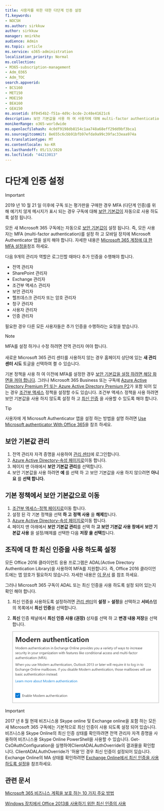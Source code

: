 ```yaml
---
title: 사용자를 위한 대한 다단계 인증 설정
f1.keywords:
- NOCSH
ms.author: sirkkuw
author: sirkkuw
manager: mnirkhe
audience: Admin
ms.topic: article
ms.service: o365-administration
localization_priority: Normal
ms.collection:
- M365-subscription-management
- Adm_O365
- Adm_TOC
search.appverid:
- BCS160
- MET150
- MOE150
- BEA160
- GEA150
ms.assetid: 8f0454b2-f51a-4d9c-bcde-2c48e41621c6
description: 보안 기본값을 사용 하 여 사용자에 대해 multi-factor authentication을 설정 하는 방법을 알아봅니다.
monikerRange: o365-worldwide
ms.openlocfilehash: 4c0df9198db8154c1aa748a68eff29dd9bf3bca1
ms.sourcegitcommit: 8e655c6cbb91bfb97efda9a99c39fac33eaa974a
ms.translationtype: MT
ms.contentlocale: ko-KR
ms.lasthandoff: 05/13/2020
ms.locfileid: "44213013"
---
```

# <a name="set-up-multi-factor-authentication"></a>다단계 인증 설정
  
> [!IMPORTANT]
> 2019 년 10 월 21 일 이후에 구독 또는 평가판을 구매한 경우 MFA (다단계 인증)를 위해 예기치 않게 메시지가 표시 되는 경우 구독에 대해 [보안 기본값이](https://docs.microsoft.com/azure/active-directory/fundamentals/concept-fundamentals-security-defaults) 자동으로 사용 하도록 설정 됩니다.

모든 새 Microsoft 365 구독에는 자동으로 [보안 기본값이](https://docs.microsoft.com/azure/active-directory/fundamentals/concept-fundamentals-security-defaults) 설정 됩니다. 즉, 모든 사용자는 MFA (multi-factor authentication)를 설정 하 고 모바일 장치에 Microsoft Authenticator 앱을 설치 해야 합니다. 자세한 내용은 [Microsoft 365 계정에 대 한 MFA 설정을](https://support.office.com/article/ace1d096-61e5-449b-a875-58eb3d74de14)참조 하세요.

다음 9개의 관리자 역할은 로그인할 때마다 추가 인증을 수행해야 합니다.

- 전역 관리자
- SharePoint 관리자
- Exchange 관리자
- 조건부 액세스 관리자
- 보안 관리자
- 헬프데스크 관리자 또는 암호 관리자
- 청구 관리자
- 사용자 관리자
- 인증 관리자

필요한 경우 다른 모든 사용자들은 추가 인증을 수행하라는 요청을 받습니다.

> [!NOTE]
> MFA를 설정 하거나 수정 하려면 전역 관리자 여야 합니다. <br><br>
> 새로운 Microsoft 365 관리 센터를 사용하지 않는 경우 홈페이지 상단에 있는 **새 관리 센터 시도** 토글을 선택하여 켤 수 있습니다.

기본 정책을 사용 하 여 이전에 MFA를 설정한 경우 [보안 기본값을 설정 하려면 해당 화면을 꺼야 합니다](#move-from-baseline-policies-to-security-defaults). 그러나 Microsoft 365 Business 또는 구독에 [Azure Active Directory Premium P1 또는 Azure Active Directory Premium P2](https://azure.microsoft.com/pricing/details/active-directory/)가 포함 되어 있는 경우 [조건부 액세스](https://docs.microsoft.com/azure/active-directory/conditional-access/overview) 정책을 설정할 수도 있습니다. 조건부 액세스 정책을 사용 하려면 보안 기본값을 사용 하지 않도록 설정 하 고 [최신 인증](#enable-modern-authentication-for-your-organization) 을 사용할 수 있도록 해야 합니다.

> [!TIP]
> 사용자에 게 Microsoft Authenticator 앱을 설정 하는 방법을 설명 하려면 [Use Microsoft authenticator With Office 365](https://support.office.com/article/use-microsoft-authenticator-with-office-365-1412611f-ad8d-43ab-807c-7965e5155411)을 참조 하세요.

## <a name="manage-security-defaults"></a>보안 기본값 관리

1. 전역 관리자 자격 증명을 사용하여 [관리 센터](https://go.microsoft.com/fwlink/p/?linkid=834822)에 로그인합니다.
2. [Azure Active Directory-속성 페이지로](https://portal.azure.com/#blade/Microsoft_AAD_IAM/ActiveDirectoryMenuBlade/Properties)이동 합니다.
3. 페이지 맨 아래에서 **보안 기본값 관리**를 선택합니다.
4. 보안 기본값을 사용 하려면 **예** 를 선택 하 고 보안 기본값을 사용 하지 않으려면 **아니요** 를 **선택 합니다.**

## <a name="move-from-baseline-policies-to-security-defaults"></a>기본 정책에서 보안 기본값으로 이동

1. [조건부 액세스-정책 페이지로](https://portal.azure.com/#blade/Microsoft_AAD_IAM/ConditionalAccessBlade/Policies)이동 합니다.
2. 설정 된 각 기본 정책을 선택 **하 고** **정책 사용** 을 **해제**합니다.
3. [Azure Active Directory-속성 페이지로](https://portal.azure.com/#blade/Microsoft_AAD_IAM/ActiveDirectoryMenuBlade/Properties)이동 합니다.
4. 페이지 맨 아래에서 **보안 기본값 관리**를 선택 하 **고 보안 기본값 사용 창에서** **보안 기본값 사용** 을 설정/해제를 선택한 다음 **저장** **을 선택**합니다. 

## <a name="enable-modern-authentication-for-your-organization"></a>조직에 대 한 최신 인증을 사용 하도록 설정

모든 Office 2016 클라이언트 응용 프로그램은 ADAL(Active Directory Authentication Library)을 사용하여 MFA를 지원합니다. 즉, Office 2016 클라이언트에는 앱 암호가 필요하지 않습니다. 자세한 내용은 [이 문서](https://docs.microsoft.com/azure/active-directory/authentication/howto-mfa-mfasettings#app-passwords) 를 참조 하세요.

그러나 Microsoft 365 구독이 ADAL 또는 최신 인증을 사용 하도록 설정 되어 있는지 확인 해야 합니다.

1. 최신 인증을 사용하도록 설정하려면 [관리 센터](https://go.microsoft.com/fwlink/p/?linkid=834822)의 **설정** \> **설정**을 선택하고 **서비스**탭의 목록에서 **최신 인증**을 선택합니다.

2. **최신** 인증 패널에서 **최신 인증 사용 (권장)** 상자를 선택 하 고 **변경 내용 저장**을 선택 합니다. 

    ![사용 확인란이 선택된 최신 인증 패널](../../media/enablemodernauth.png)
    
> [!IMPORTANT]
> 2017 년 8 월 현재 비즈니스용 Skype online 및 Exchange online을 포함 하는 모든 새 Microsoft 365 구독에는 기본적으로 최신 인증이 사용 되도록 설정 되어 있습니다. 비즈니스용 Skype Online의 최신 인증 상태를 확인하려면 전역 관리자 자격 증명을 사용하여 비즈니스용 Skype Online PowerShell을 사용할 수 있습니다. Get-CsOAuthConfiguration을 실행하여ClientADALAuthOverride의 결과물을 확인합니다. ClientADALAuthOverride가 '허용'인 경우 최신 인증이 설정되어 있습니다.
Exchange Online의 MA 상태를 확인하려면 [Exchange Online에서 최신 인증을 사용하도록 설정](https://docs.microsoft.com/exchange/clients-and-mobile-in-exchange-online/enable-or-disable-modern-authentication-in-exchange-online)을 참조하세요.

## <a name="related-articles"></a>관련 문서

[Microsoft 365 비즈니스 계획을 보호 하는 10 가지 주요 방법](secure-your-business-data.md)

[Windows 장치에서 Office 2013를 사용하기 위한 최신 인증의 사용](enable-modern-authentication.md)
